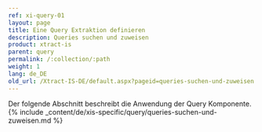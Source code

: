 ```yaml
---
ref: xi-query-01
layout: page
title: Eine Query Extraktion definieren
description: Queries suchen und zuweisen
product: xtract-is
parent: query
permalink: /:collection/:path
weight: 1
lang: de_DE
old_url: /Xtract-IS-DE/default.aspx?pageid=queries-suchen-und-zuweisen
---
```

Der folgende Abschnitt beschreibt die Anwendung der Query Komponente. 
{% include _content/de/xis-specific/query/queries-suchen-und-zuweisen.md %}

